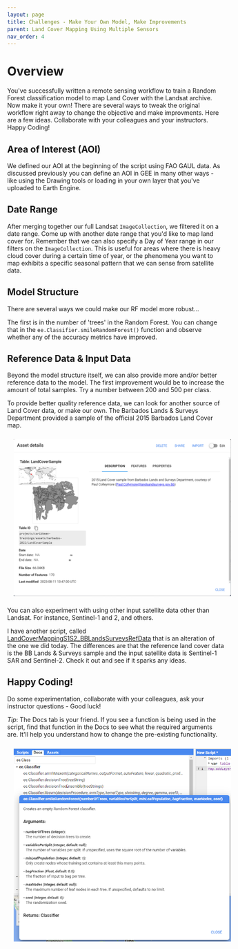 ```yaml
---
layout: page
title: Challenges - Make Your Own Model, Make Improvements
parent: Land Cover Mapping Using Multiple Sensors
nav_order: 4
---
```


# Overview

You've successfully written a remote sensing workflow to train a Random Forest classification model to map Land Cover with the Landsat archive. Now make it your own! There are several ways to tweak the original workflow right away to change the objective and make improvments. Here are a few ideas. Collaborate with your colleagues and your instructors. Happy Coding!

## Area of Interest (AOI)

We defined our AOI at the beginning of the script using FAO GAUL data. As discussed previously you can define an AOI in GEE in many other ways - like using the Drawing tools or loading in your own layer that you've uploaded to Earth Engine.

## Date Range

After merging together our full Landsat `ImageCollection`, we filtered it on a date range. Come up with another date range that you'd like to map land cover for. Remember that we can also specify a Day of Year range in our filters on the `ImageCollection`. This is useful for areas where there is heavy cloud cover during a certain time of year, or the phenomena you want to map exhibits a specific seasonal pattern that we can sense from satellite data.

## Model Structure

There are several ways we could make our RF model more robust... 

The first is in the number of 'trees' in the Random Forest. You can change that in the `ee.Classifier.smileRandomForest()` function and observe whether any of the accuracy metrics have improved. 

## Reference Data & Input Data

Beyond the model structure itself, we can also provide more and/or better reference data to the model. The first improvement would be to increase the amount of total samples. Try a number between 200 and 500 per class. 

To provide better quality reference data, we can look for another source of Land Cover data, or make our own. The Barbados Lands & Surveys Department provided a sample of the official 2015 Barbados Land Cover map.  

<img align="center" src="../images/landcover-mapping/BBlandcover.PNG" hspace="15" vspace="10" width="600">

You can also experiment with using other input satellite data other than Landsat. For instance, Sentinel-1 and 2, and others. 

I have another script, called 
[LandCoverMappingS1S2_BBLandsSurveysRefData](https://code.earthengine.google.com/?scriptPath=users%2Fkwoodward%2Fcaribbean-trainings%3Abarbados-trainings%2FLandCoverMappingS1S2_BBLandsSurveysRefData) that is an alteration of the one we did today. The differences are that the reference land cover data is the BB Lands & Surveys sample and the input satellite data is Sentinel-1 SAR and Sentinel-2. Check it out and see if it sparks any ideas.

## Happy Coding!
Do some experimentation, collaborate with your colleagues, ask your instructor questions - Good luck!

*Tip*: The Docs tab is your friend. If you see a function is being used in the script, find that function in the Docs to see what the required arguments are. It'll help you understand how to change the pre-existing functionality. 

<img align="center" src="../images/mangrove-mapping/Docs.PNG" hspace="15" vspace="10" width="600">
